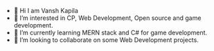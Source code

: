 - 👋 Hi I am Vansh Kapila
- 👀 I’m interested in CP, Web Development, Open source and game development.
- 🌱 I’m currently learning MERN stack and C# for game development. 
- 💞️ I’m looking to collaborate on some Web Development projects.

<!---
vansh-kapila/vansh-kapila is a ✨ special ✨ repository because its `README.md` (this file) appears on your GitHub profile.
You can click the Preview link to take a look at your changes.
--->
